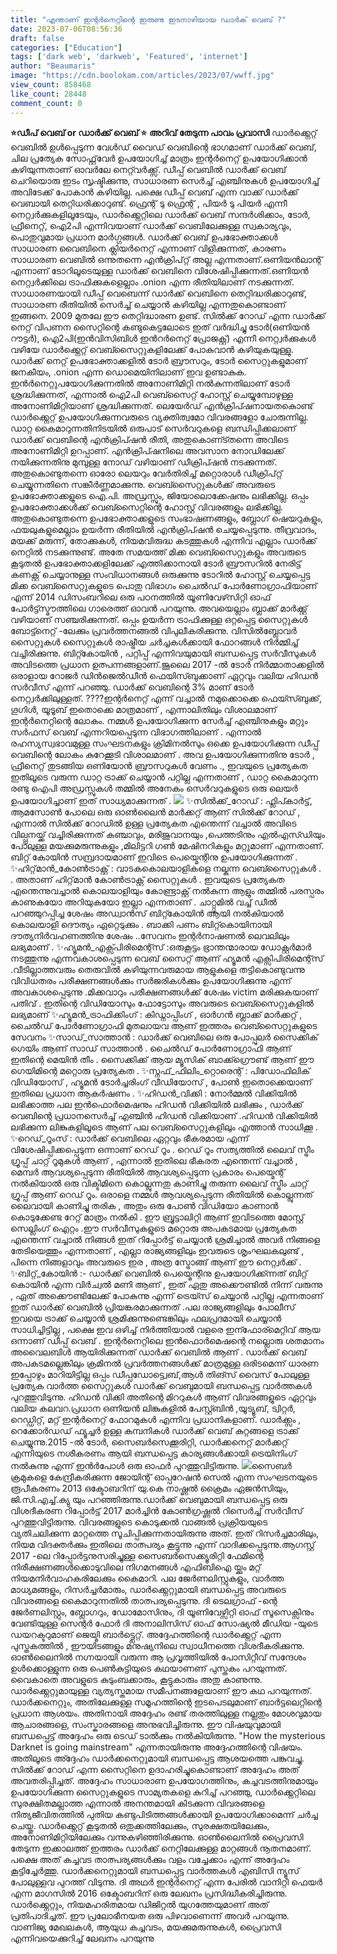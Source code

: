 ```yaml
---
title: "എന്താണ് ഇന്റർനെറ്റിന്റെ ഇരുണ്ട ഇടനാഴിയായ ഡാർക് വെബ് ?"
date: 2023-07-06T08:56:36
draft: false
categories: ["Education"]
tags: ['dark web', 'darkweb', 'Featured', 'internet']
author: "Beaumaris"
image: "https://cdn.boolokam.com/articles/2023/07/wwff.jpg"
view_count: 858468
like_count: 28448
comment_count: 0
---
```


**⭐ഡീപ് വെബ് or ഡാർക്ക് വെബ് ⭐** **അറിവ് തേടുന്ന പാവം പ്രവാസി** ഡാർക്ക്നെറ്റ് വെബിൽ ഉൾപ്പെടുന്ന വേൾഡ് വൈഡ് വെബിന്റെ ഭാഗമാണ് ഡാർക്ക് വെബ്, ചില പ്രത്യേക സോഫ്റ്റ്‌വേർ ഉപയോഗിച്ച് മാത്രം ഇന്റർനെറ്റ് ഉപയോഗിക്കാൻ കഴിയുന്നതാണ് ഓവർലേ നെറ്റ്‍വർക്ക്സ്. ഡീപ്പ് വെബിൽ ഡാർക്ക് വെബ് ചെറിയൊരു ഇടം സൃഷ്ടിക്കുന്നു, സാധാരണ സെർച്ച് എഞ്ചിനുകൾ ഉപയോഗിച്ച് അവിടേക്ക് പോകാൻ കഴിയില്ല. പക്ഷെ ഡീപ്പ് വെബ് എന്ന വാക്ക് ഡാർക്ക് വെബായി തെറ്റിധരിക്കാറുണ്ട്. ഫ്രെന്റ് ടു ഫ്രെന്റ് , പിയർ ടു പിയർ എന്നീ നെറ്റ്വർക്കുകളിലൂടേയും, ഡാർക്ക്നെറ്റിലെ ഡാർക്ക് വെബ് സന്ദർശിക്കാം, ടോർ, ഫ്രീനെറ്റ്, ഐ2പി എന്നിവയാണ് ഡാർക്ക് വെബിലേക്കുള്ള സ്വകാര്യവും, പൊതുവുമായ പ്രധാന മാർഗ്ഗങ്ങൾ. ഡാർക്ക് വെബ് ഉപഭോക്താക്കൾ സാധാരണ വൈബിനെ ക്ലിയർനെറ്റ് എന്നാണ് വിളിക്കുന്നത്, കാരണം സാധാരണ വെബിൽ ഒന്നുതന്നെ എൻക്രിപ്റ്റ് അല്ല എന്നതാണ്.ഒണിയൻലാന്റ് എന്നാണ് ടോറിലൂടെയുള്ള ഡാർക്ക് വെബിനെ വിശേഷിപ്പിക്കുന്നത്.ഒണിയൻ നെറ്റ്വർക്കിലെ ട്രാഫിക്കുകളെല്ലാം .onion എന്ന രീതിയിലാണ് നടക്കുന്നത്. സാധാരണയായി ഡീപ്പ് വെബെന്ന് ഡാർക്ക് വെബിനെ തെറ്റിദ്ധരിക്കാറുണ്ട്, സാധാരണ രീതിയിൽ സെർച്ച് ചെയ്യാൻ കഴിയില്ല എന്നതുകൊണ്ടാണ് ഇങ്ങനെ. 2009 മുതലേ ഈ തെറ്റിദ്ധാരണ ഉണ്ട്. സിൽക്ക് റോഡ് എന്ന ഡാർക്ക് നെറ്റ് വിപണന സൈറ്റിന്റെ കണ്ടുകെട്ടലോടെ ഇത് വർദ്ധിച്ചു [](https://cdn.boolokam.com/articles/2023/07/wwff.jpg)ടോർ(ഒണിയൻ റൗട്ടർ), ഐ2പി(ഇൻവിസിബിൾ ഇൻറർനെറ്റ് പ്രോജക്റ്റ്) എന്നീ നെറ്റ്വർക്കുകൾ വഴിയേ ഡാർക്ക്നെറ്റ് വെബ്സൈറ്റുകളിലേക്ക് പോകുവാൻ കഴിയുകയുള്ളു. ഡാർക്ക് നെറ്റ് ഉപഭോക്താക്കളിൽ ടോർ ബ്രൗസറും, ടോർ സൈറ്റുകളുമാണ് ജനകീയം, .onion എന്ന ഡൊമെയിനിലാണ് ഇവ ഉണ്ടാകുക. ഇൻർനെറ്റുപയോഗിക്കുന്നതിൽ അനോണിമിറ്റി നൽകുന്നതിലാണ് ‍ടോർ ശ്രദ്ധിക്കുന്നത്, എന്നാൽ ഐ2പി വെബ്സൈറ്റ് ഹോസ്റ്റ് ചെയ്യുമ്പോഴുള്ള അനോണിമിറ്റിയാണ് ശ്രദ്ധിക്കുന്നത്. ലെയേർഡ് എൻക്രിപ്ഷനായതകുൊണ്ട് ഡാർക്ക്നെറ്റ് ഉപയോഗിക്കുന്നവരുടെ വ്യക്തിത്വമോ വിവരങ്ങളോ ചോരുന്നില്ല. ഡാറ്റ കൈമാറുന്നതിനിടയിൽ ഒരുപാട് സെർവറുകളെ ബന്ധിപ്പിക്കലാണ് ഡാർക്ക് വെബിന്റെ എൻക്രിപ്ഷൻ രീതി, അതുകൊണ്ട്തന്നെ അവിടെ അനോണിമിറ്റി ഉറപ്പാണ്. എൻക്രിപ്ഷനിലെ അവസാന നോഡിലേക്ക് നയിക്കുന്നതിനു മുമ്പുള്ള നോഡ് വഴിയാണ് ഡീക്രിപ്ഷൻ ന‍ടക്കുന്നത്. അതുകൊണ്ടുതന്നെ ഓരോ ലെയറും വേർതിരിച്ച് മറ്റൊരാൾ ഡീക്രിപ്റ്റ് ചെയ്യുന്നതിനെ സങ്കീർണ്ണമാക്കുന്നു. വെബ്സൈറ്റുകൾക്ക് അവരുടെ ഉപഭോക്താക്കളുടെ ഐ.പി. അഡ്രസ്സും, ജിയോലൊക്കേഷനും ലഭിക്കില്ല. ഒപ്പം ഉപഭോക്താക്കൾക്ക് വെബ്സൈറ്റിന്റെ ഹോസ്റ്റ് വിവരങ്ങളും ലഭിക്കില്ല. അതുകൊണ്ടുതന്നെ ഉപഭോക്താക്കളുടെ സംഭാഷണങ്ങളും, ബ്ലോഗ് ഷെയറുകളും, ഫയലുകളുമെല്ലാം ഉയർന്ന രീതിയിൽ എൻക്രിപ്ഷൻ ചെയ്യപ്പെടുന്നു. തീവ്രവാദം, മയക്ക് മരുന്ന്, തോക്കുകൾ, നിയമവിരുദ്ധ കടത്തുകൾ എന്നിവ എല്ലാം ഡാർക്ക് നെറ്റിൽ നടക്കുന്നുണ്ട്. അതേ സമയത്ത് മിക്ക വെബ്സൈറ്റുകളും അവരുടെ കൂടുതൽ ഉപഭോക്താക്കളിലേക്ക് എത്തിക്കാനായി ടോർ ബ്രൗസറിൽ നേരിട്ട് കണക്റ്റ് ചെയ്യാനുള്ള സംവിധാനങ്ങൾ ഒരുക്കുന്നു ടോറിൽ ഹോസ്റ്റ് ചെയ്യപ്പെട്ട മിക്ക വെബ്സൈറ്റുകളുടെ പൊതു വിഭാഗം ചൈൽഡ് പോർണോഗ്രാഫിയാണ് എന്ന് 2014 ഡിസംബറിലെ ഒരു പഠനത്തിൽ യൂണിവേഴ്‍സിറ്റി ഓഫ് പോർട്ട്സ്മൗത്തിലെ ഗാരെത്ത് ഓവൻ പറയുന്നു. അവയെല്ലാം ബ്ലാക്ക് മാർക്ക്റ്റ് വഴിയാണ് സഞ്ചരിക്കുന്നത്. ഒപ്പം ഉയർന്ന ട്രാഫിക്കുള്ള ഒറ്റപ്പെട്ട സൈറ്റുകൾ ബോട്ട്നെറ്റ് -ലേക്കും പ്രവർത്തനങ്ങൽ വിപുലീകരിക്കുന്നു. വിസിൽബ്ലോവർ സൈറ്റുകൾ സൈറ്റുകൾ രാഷ്ട്രീയ ചർച്ചകൾക്കായി ഫോറങ്ങൾ നിർമ്മിച്ച് വച്ചിരിക്കുന്നു. ബിറ്റ്കോയിൻ , പറ്റിപ്പ് എന്നിവയുമായി ബന്ധപ്പെട്ട സർവീസുകൾ അവിടത്തെ പ്രധാന ഉത്പന്നങ്ങളാണ്.ജൂലൈ 2017 -ൽ‍ ടോർ നിർമ്മാതാക്കളിൽ ഒരാളായ റോജർ ഡിൻജെൽഡീൻ ഫെയിസ്ബുക്കാണ് ഏറ്റവും വലിയ ഹിഡൻ സർവീസ് എന്ന് പറഞ്ഞ‍ു. ഡാർക്ക് വെബിന്റെ 3% മാണ് ടോർ നെറ്റ്വർക്കിലുള്ളത്. ????ഇന്റർനെറ്റ് എന്ന് വച്ചാൽ നമുക്കൊക്കെ ഫെയ്സ്ബുക്ക്, ഗൂഗിൾ, യൂടൂബ്‌ ഇതൊക്കെ മാത്രമാണ് , എന്നാലിതിലും വിശാലമാണ് ഇന്റർനെറ്റിന്റെ ലോകം. നമ്മൾ ഉപയോഗിക്കുന്ന സേർച്ച്‌ എഞ്ചിനുകളും മറ്റും സർഫസ് വെബ് എന്നറിയപ്പെടുന്ന വിഭാഗത്തിലാണ് . എന്നാൽ രഹസ്യസ്വഭാവമുള്ള സംഘടനകളും ക്രിമിനൽസും ഒക്കെ ഉപയോഗിക്കുന്ന ഡീപ്പ് വെബിന്റെ ലോകം കുറേക്കൂടി വിശാലമാണ് . അവ ഉപയോഗിക്കുന്നതിനു ടോർ , ഫ്രീനെറ്റ് തുടങ്ങിയ ഒണിയോൻ ബ്രൗസറുകൾ വേണം ., ഇവയുടെ പ്രത്യേകത ഇതിലൂടെ വരുന്ന ഡാറ്റ ട്രാക്ക് ചെയ്യാൻ പറ്റില്ല എന്നതാണ് , ഡാറ്റ കൈമാറുന്ന രണ്ടു ഐപി അഡ്രസ്സുകൾ തമ്മിൽ അനേകം സെർവറുകളുടെ ഒരു ലെയർ ഉപയോഗിച്ചാണ് ഇത് സാധ്യമാക്കുന്നത് . [![](https://cdn.boolokam.com/articles/2023/07/ddddddd-1.jpg)](https://cdn.boolokam.com/articles/2023/07/ddddddd-1.jpg) ✨സിൽക്ക്_റോഡ്‌ : ഫ്ലിപ്കാർട്ട്, ആമസോണ്‍ പോലെ ഒരു ഓണ്‍ലൈൻ മാർക്കറ്റ് ആണ് സിൽക്ക് റോഡ് , എന്നാൽ സിൽക്ക് റോഡിൽ ഉള്ള പ്രത്യേകത എന്തെന്ന് വച്ചാൽ അവിടെ വില്പ്പനയ്ക്ക് വച്ചിരിക്കുന്നത് കഞ്ചാവും, മരിജുവാനയും ,പെത്തടിനും എൽഎസ്ഡിയും പോലുള്ള മയക്കുമരുന്നുകളും ,മിലിട്ടറി ഗണ്‍ മേഷിനറികളും മറ്റുമാണ് എന്നതാണ്. ബിറ്റ് കോയിൻ സമ്പ്രദായമാണ് ഇവിടെ പെയ്മെന്റിനു ഉപയോഗിക്കുന്നത് . ✨ഹിറ്റ്‌മാൻ_കോണ്‍ട്രാക്റ്റ് : വാടകകൊലയാളികളെ നല്കുന്ന വെബ്സൈറ്റുകൾ . . അതാണ്‌ ഹിറ്റ്‌മാൻ കോണ്‍ട്രാക്റ്റ് സൈറ്റുകൾ . ഇവയുടെ പ്രത്യേകത എന്തെന്നുവച്ചാൽ കൊലയാളിയും കോണ്ട്രാക്റ്റ് നൽകുന്ന ആളും തമ്മിൽ പരസ്പരം കാണുകയോ അറിയുകയോ ഇല്ലാ എന്നതാണ് . ചാറ്റ്റൂമിൽ വച്ച് ഡീൽ പറഞ്ഞുറപ്പിച്ച ശേഷം അഡ്വാൻസ് ബിറ്റ്കോയിൻ ആയി നൽകിയാൽ കൊലയാളി ദൌത്യം ഏറ്റെടുക്കും . ബാക്കി പണം ബിറ്റ്കൊയിനായി ദൗത്യനിർവഹണത്തിനു ശേഷം ..സേവനം ഇന്റർനാഷണല്‍ ലെവലിലും ലഭ്യമാണ് . ✨ഹ്യൂമൻ_എക്സ്പിരിമെന്റ്സ് :ഒരുകൂട്ടം ഭ്രാന്തന്മാരായ ഡോക്റ്റർമാർ നടത്തുന്നു എന്നവകാശപ്പെടുന്ന വെബ്‌ സൈറ്റ് ആണ് ഹ്യൂമൻ എക്സിപിരിമെന്റ്സ് .വീടില്ലാത്തവരും തെരുവിൽ കഴിയുന്നവരുമായ ആളുകളെ തട്ടികൊണ്ടുവന്നു വിവിധതരം പരീക്ഷണങ്ങൾക്കും സർജരികൾക്കും ഉപയോഗിക്കുന്നു എന്ന് അവകാശപ്പെടുന്നു .മിക്കവാറും പരീക്ഷണങ്ങൾക്ക് ശേഷം victim മരിക്കുകയാണ് പതിവ് . ഇതിന്റെ വിഡിയോസും ഫോട്ടോസും അവരുടെ വെബ്സൈറ്റുകളിൽ ലഭ്യമാണ് ✨ഹ്യൂമൻ_ട്രാഫിക്കിംഗ് : കിഡ്നാപ്പിംഗ് , ഓർഗൻ ബ്ലാക്ക് മാർക്കറ്റ് , ചൈൽഡ് പോർണോഗ്രാഫി മുതലായവ ആണ് ഇത്തരം വെബ്സൈറ്റുകളുടെ സേവനം ✨സാഡ്_സാത്താൻ : ഡാർക്ക് വെബിലെ ഒരു പോപ്പുലർ സൈക്കിക് ഗെയിം ആണ് സാഡ് സാത്താൻ . ചൈൽഡ് പോർണോഗ്രാഫി ആണ് ഇതിന്റെ മെയിൻ തീം . സൈക്കിക്ക് ആയ മ്യൂസിക് ബാക്ക്ഗ്രൌണ്ട് ആണ് ഈ ഗെയിമിന്റെ മറ്റൊരു പ്രത്യേകത . ✨സ്നഫ്_ഫിലിം_റ്റൊരെന്റ് : പിഡോഫിലിക് വിഡിയോസ് , ഹ്യൂമൻ ടോർച്ചരിംഗ് വീഡിയോസ് , പോണ്‍ ഇതൊക്കെയാണ് ഇതിലെ പ്രധാന ആകർഷണം . ✨ഹിഡൻ_വിക്കി : നോർമ്മൽ വിക്കിയിൽ ലഭിക്കാത്ത പല ഇൻഫൊർമെഷനും ഹിഡൻ വിക്കിയിൽ ലഭിക്കും , ഡാർക്ക് വെബിന്റെ പ്രധാനസെർച്ച് എഞ്ചിൻ ഹിഡൻ വിക്കിയാണ് .ഹിഡൻ വിക്കിയിൽ ലഭിക്കുന്ന ലിങ്കുകളിലൂടെ ആണ് പല വെബ്സൈറ്റുകളിലും എത്താൻ സാധിക്കൂ . ✨റെഡ്_റൂംസ് : ഡാർക്ക് വെബിലെ ഏറ്റവും ഭീകരമായ എന്ന് വിശേഷിപ്പിക്കപ്പെടുന്ന ഒന്നാണ് റെഡ് റൂം . റെഡ് റൂം സത്യത്തിൽ ലൈവ് സ്ട്രീം ഗ്രൂപ്പ് ചാറ്റ് റൂമുകൾ ആണ് , എന്നാൽ ഇതിലെ ഭീകരത എന്തെന്ന് വച്ചാൽ , മെമ്പർ ആവശ്യപ്പെടുന്ന രീതിയിൽ ആവശ്യപ്പെടുന്ന പ്രകാരം പെയ്മെന്റ് നൽകിയാൽ ഒരു വിക്ടിമിനെ കൊല്ലുന്നതു കാണിച്ചു തരുന്ന ലൈവ് സ്ട്രീം ചാറ്റ് ഗ്രൂപ്പ് ആണ് റെഡ് റൂം. ഒരാളെ നമ്മൾ ആവശ്യപ്പെടുന്ന രീതിയിൽ കൊല്ലുന്നത് ലൈവായി കാണിച്ചു തരിക , അതും ഒരു പോണ്‍ വിഡിയോ കാണാൻ കൊടുക്കേണ്ട റേറ്റ് മാത്രം നൽകി . ഈ ബ്രൂട്ടാലിറ്റി ആണ് ഇവിടത്തെ മോസ്റ്റ്‌ സെല്ലിംഗ് ഐറ്റം .ഈ സർവീസുകളുടെ മറ്റൊരു അപകടമായ പ്രത്യേകത എന്തെന്ന് വച്ചാൽ നിങ്ങൾ ഇത് റിപ്പോർട്ട് ചെയ്യാൻ ശ്രമിച്ചാൽ അവർ നിങ്ങളെ തേടിയെത്തും എന്നതാണ് , എല്ലാ രാജ്യങ്ങളിലും ഇവരുടെ ശൃംഘലകലുണ്ട് , പിന്നെ നിങ്ങളാവും അവരുടെ ഇര , അത്ര സ്ട്രോങ്ങ്‌ ആണ് ഈ നെറ്റ്വർക്ക് . ✨ബിറ്റ്_കോയിൻ :- ഡാർക്ക് വെബിൽ പെയ്മെന്റിനു ഉപയോഗിക്ക്ന്നത് ബിറ്റ് കൊയിൻ എന്ന വിർച്വൽ മണി ആണ് , ഇത് ഏതു അക്കൌണ്ടിൽ നിന്ന് വരുന്നു , ഏത് അക്കൌണ്ടിലേക്ക് പോകുന്നു എന്ന് ട്രെയ്സ് ചെയ്യാൻ പറ്റില്ല എന്നതാണ് ഇത് ഡാർക്ക് വെബിൽ പ്രിയങ്കരമാക്കുന്നത് .പല രാജ്യങ്ങളിലും പോലീസ് ഇവയെ ട്രാക്ക് ചെയ്യാൻ ശ്രമിക്കുന്നുണ്ടെങ്കിലും ഫലപ്രദമായി ചെയ്യാൻ സാധിച്ചിട്ടില്ല , പക്ഷെ ഇവ ഒഴിച്ച് നിർത്തിയാൽ വളരെ ഇന്ഫോര്മെറ്റിവ്‌ ആയ ഒന്നാണ് ഡീപ്പ് വെബ് . ഇന്റർനെറ്റിലെ ഇൻഫൊർമെഷന്റെ നല്ലൊരു ശതമാനം അവൈലബിൾ ആയിരിക്കുന്നത് ഡാർക്ക് വെബിൽ ആണ് . ഡാർക്ക് വെബ് അപകടമല്ലെങ്കിലും ക്രമിനൽ പ്രവർത്തനങ്ങൾക്ക് മാത്രമുള്ള ഒരിടമെന്ന് ധാരണ ഇപ്പോഴും മാറിയിട്ടില്ല ഒപ്പം ഡീപ്പഡോട്ട്വെബ്,ആൾ തിങ്സ് വൈസ് പോലുള്ള പ്രത്യേക വാർത്ത സൈറ്റുകൾ ഡാർക്ക് വെബുമായി ബന്ധപ്പെട്ട വാർത്തകൾ പുറത്തുവിടുന്നു. ഹിഡൻ വിക്കി അതിന്റെ മിററുകൾ ആണ് വിവരങ്ങളുടെ ഏറ്റവും വലിയ കലവറ.പ്രധാന ഒണിയൻ ലിങ്കുകളിൽ പേസ്റ്റ്ബിൻ ,യൂട്യൂബ്, ട്വിറ്റർ, റെഡ്ഡിറ്റ്, മറ്റ് ഇന്റർനെറ്റ് ഫോറമുകൾ എന്നിവ പ്രധാനികളാണ്. ഡാർക്ക്സം , റെക്കോർഡഡ് ഫ്യൂച്ചർ ഉള്ള കമ്പനികൾ ഡാർക്ക് വെബ് കുറ്റങ്ങളെ ട്രാക്ക് ചെയ്യുന്നു.2015 -ൽ ടോർ, സൈബർസെക്കൂരിറ്റി, ഡാർക്കനെറ്റ് മാർക്കറ്റ് എന്നിയുടെ നശീകരണം ആയി ബന്ധപ്പെട്ട കാര്യങ്ങൾക്കായി ട്രെയിനിംഗ് നൽകുന്നു എന്ന് ഇൻർപോൾ ഒരു ഓഫർ‍ പുറത്തുവിട്ടിരുന്നു. [![](https://cdn.boolokam.com/articles/2023/07/qdqdffff.webp)](https://cdn.boolokam.com/articles/2023/07/qdqdffff.webp)സൈബർ ക്രമുകളെ കേന്ദ്രീകരിക്കുന്ന ജോയിന്റ് ഓപ്പറേഷൻ സെൽ എന്ന സംഘടനയുടെ രൂപീകരണം 2013 ഒക്ടോബറിന് യു.കെ നാഷ്ണൽ ക്രൈമം ഏജൻസിയും, ജി.സി.എച്ച്.ക്യു യും പറഞ്ഞിരുന്നു.ഡാർക്ക് വെബുമായി ബന്ധപ്പെട്ട ഒരു വിശദീകരണ റിപ്പോർട്ട് 2017 മാർച്ചിൻ കോൺഗ്രഷ്ണൽ റിസെർച്ച് സർവീസ് പുറത്തുവിട്ടിരുന്നു. വിവരങ്ങളുടെ കൊടുക്കൽ വാങ്ങൽ പ്രക്രിയയുടെ വ്യതിചലിക്കുന്ന മാറ്റത്തെ സൂചിപ്പിക്കുന്നതായിരുന്നു അത്. ഇത് റിസർച്ചമാരിലും, നിയമ വിദക്തർക്കും ഇതിലെ താത്പര്യം കൂട്ടുന്നു എന്ന് വാദിക്കപ്പെടുന്നു.ആഗസ്റ്റ് 2017 -ലെ റിപ്പോർട്ടനുസരിച്ചുള്ള സൈബർസെക്ക്യൂരിറ്റി ഫേമിന്റെ നിരീക്ഷണങ്ങൾക്കൊടുവിലെ നിഗമനങ്ങൾ എഫിബിഐ യ്ക്കും മറ്റ് നിയമനിർവാഹകരിലേക്കും കൈമാറി. പല ജേർണലിസ്റ്റുകളും, വാർത്ത മാധ്യമങ്ങളും, റിസർച്ചർമാരും, ഡാർക്ക്നെറ്റുമായി ബന്ധപ്പെട്ട അവരുടെ വിവരങ്ങളെ കൈമാറുന്നതിൽ താത്പര്യപ്പെടുന്നു. ദി ടെലഗ്രാഫ് -ന്റെ ജേർണലിസ്റ്റും, ബ്ലോഗറും, ഡോമോസിനും, ദി യൂണിവേഴ്സിറ്റി ഓഫ് സൂസെക്സിനും വേണ്ടിയുള്ള സെന്റർ ഫോർ ദി അനാലിസിസ് ഓഫ് സോഷ്യൽ മീഡിയ -യുടെ ഡയറക്ടറുമാണ് ജെയ്മി ബാർട്ട്ലെറ്റ്. അദ്ദേഹത്തിന്റെ ഡാർക്ക്നെറ്റ് എന്ന പുസ്തകത്തിൽ , ഈയിടങ്ങളും മനുഷ്യനിലെ സ്വാധീനത്തെ വിശദീകരിക്കുന്നു. ഓൺലൈനിൽ നഗ്നയായി വരുന്ന ആ പ്രവൃത്തിയിൽ പോസിറ്റീവ് സന്ദേശം ഉൾക്കൊള്ളുന്ന ഒരു പെൺകുട്ടിയുടെ കഥയാണണ് പുസ്തകം പറയുന്നത്. വൈകാതെ അവളുടെ കുടുംബക്കാരും, കൂട്ടുകാരും അതു കാണുന്നു. ഡാർക്ക്നെറ്റുമായുള്ള വ്യത്യസ്തമായ സമീപനങ്ങളേയാണ് ഈ കഥ പറയുന്നത്. ഡാർക്കനെറ്റും, അതിലേക്കുള്ള സമൂഹത്തിന്റെ ഇടപെടലുമാണ് ബാർട്ടലെറ്റിന്റെ പ്രധാന ആശയം. അതിനായി അദ്ദേഹം രണ്ട് തരത്തിലുള്ള നല്ലതും മോശവുമായ ആചാരങ്ങളെ, സംസ്കാരങ്ങളെ അനുഭവിച്ചിരുന്നു. ഈ വിഷയുവുമായി ബന്ധപ്പെട്ട് അദ്ദേഹം ഒരു ടെഡ് ടാൽക്കും നൽകിയിരുന്നു. "How the mysterious Darknet is going mainstream" എന്നതായിരുന്നു അദ്ദേഹത്തിന്റെ വിഷയം. അതിലൂടെ അ്ദ്ദേഹം ഡാർക്കനെറ്റുമായി ബന്ധപ്പെട്ട ആശയത്തെ പങ്കുവച്ചു. സിൽക്ക് റോഡ് എന്ന സൈറ്റിനെ ഉദാഹരിച്ചുകൊണ്ടാണ് അദ്ദേഹം അത് അവതരിപ്പിച്ചത്. അദ്ദേഹം സാധാരാണ ഉപയോഗത്തിനും, കച്ചവടത്തിനുമായും ഉപയോഗിക്കുന്ന സൈറ്റുകളുടെ സാമ്യതകളെ കുറിച്ച് പറഞ്ഞു, ഡാർക്ക്നെറ്റിലെ സുരക്ഷിതമല്ലാത്ത എന്നാൽ അനന്തമായി കിടക്കുന്ന വിവരങ്ങളെ നിത്യജീവിതത്തിൽ പുതിയ കണ്ടുപിടിത്തങ്ങൾക്കായി ഉപയോഗിക്കാമെന്ന് ചർച്ച ചെയ്തു. ഡാർക്ക്നെറ്റ് കൂടുതൽ ഒതുക്കത്തിലേക്കും, സുരക്ഷതയിലേക്കും, അനോണിമിറ്റിയിലേക്കും വന്നുകഴിഞ്ഞിരിക്കുന്നു. ഓൺലൈനിൽ പ്രൈവസി തേടുന്ന ഇക്കാലത്ത് ഇത്തരം ഡാർക്ക് നെറ്റിലേക്കുള്ള മാറ്റങ്ങൾ നൂതനമാണ്. പക്ഷെ അത് കച്ചവട താത്പര്യങ്ങൾക്കും വളം വച്ചേക്കാം എന്ന് അദ്ദേഹം കൂട്ടിച്ചേർത്തു. ഡാർക്കനെറ്റുമായി ബന്ധപ്പെട്ട വാർത്തകൾ എബിസി ന്യൂസ് പോലുള്ളവ പുറത്ത് വിടുന്നു. ദി അഥർ ഇന്റർനെറ്റ് എന്ന പേരിൽ വാനിറ്റി ഫെയർ എന്ന മാഗസിൽ 2016 ഒക്ടോബറിന് ഒരു ലേഖനം പ്രസിദ്ധീകരിച്ചിരുന്നു. ഡാർക്ക്നെറ്റും, നിയമഹരിതമായ ഡിജിറ്റൽ യുഗത്തേയുമാണ് അത് പ്രതിപാദിച്ചത്. ഈ പ്രലോഭീനയത ഒരു പിഴവാണെന്ന് അവർ പറയുന്നു. വാണിജ്യ മേഖലകൾ, ആയുധ കച്ചവടം, മയക്കുമരുന്നുകൾ, പ്രൈവസി എന്നിവയെക്കുറിച്ച് ലേഖനം പറയുന്നു
